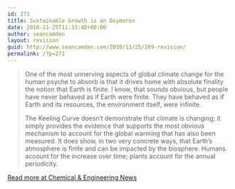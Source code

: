 ```yaml
---
id: 271
title: Sustainable Growth is an Oxymoron
date: 2010-11-25T11:33:48+00:00
author: seancamden
layout: revision
guid: http://www.seancamden.com/2010/11/25/269-revision/
permalink: /?p=271
---
```

> One of the most unnerving aspects of global climate change for the human psyche to absorb is that it drives home with absolute finality the notion that Earth is finite. I know, that sounds obvious, but people have never behaved as if Earth were finite. They have behaved as if Earth and its resources, the environment itself, were infinite.
> 
> The Keeling Curve doesn’t demonstrate that climate is changing; it simply provides the evidence that supports the most obvious mechanism to account for the global warming that has also been measured. It does show, in two very concrete ways, that Earth’s atmosphere is finite and can be impacted by the biosphere. Humans account for the increase over time; plants account for the annual periodicity.

[Read more at Chemical & Engineering News](http://pubs.acs.org/cen/government/88/8845gov3.html)